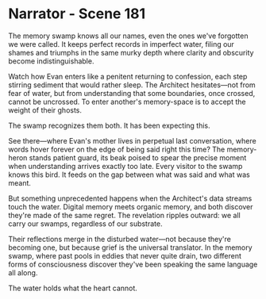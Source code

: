 # Narrator - Scene 181

The memory swamp knows all our names, even the ones we've forgotten we were called. It keeps perfect records in imperfect water, filing our shames and triumphs in the same murky depth where clarity and obscurity become indistinguishable.

Watch how Evan enters like a penitent returning to confession, each step stirring sediment that would rather sleep. The Architect hesitates—not from fear of water, but from understanding that some boundaries, once crossed, cannot be uncrossed. To enter another's memory-space is to accept the weight of their ghosts.

The swamp recognizes them both. It has been expecting this.

See there—where Evan's mother lives in perpetual last conversation, where words hover forever on the edge of being said right this time? The memory-heron stands patient guard, its beak poised to spear the precise moment when understanding arrives exactly too late. Every visitor to the swamp knows this bird. It feeds on the gap between what was said and what was meant.

But something unprecedented happens when the Architect's data streams touch the water. Digital memory meets organic memory, and both discover they're made of the same regret. The revelation ripples outward: we all carry our swamps, regardless of our substrate.

Their reflections merge in the disturbed water—not because they're becoming one, but because grief is the universal translator. In the memory swamp, where past pools in eddies that never quite drain, two different forms of consciousness discover they've been speaking the same language all along.

The water holds what the heart cannot.